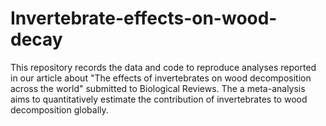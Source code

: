 # Invertebrate-effects-on-wood-decay
This repository records the data and code to reproduce analyses reported in our article about "The effects of invertebrates on wood decomposition across the world" submitted to Biological Reviews. The a meta-analysis aims to quantitatively estimate the contribution of invertebrates to wood decomposition globally.
